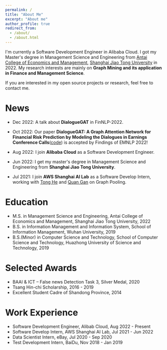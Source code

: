 ```yaml
---
permalink: /
title: "About Me"
excerpt: "About me"
author_profile: true
redirect_from: 
  - /about/
  - /about.html
---
```


I'm currently a Software Development Engineer in Alibaba Cloud. I got my Master's degree in Management Science and Engineering from [Antai College of Economics and Management](https://www.acem.sjtu.edu.cn/en/), [Shanghai Jiao Tong University](https://en.sjtu.edu.cn/) in 2022. My research interests are mainly on **Graph Mining and its application in Finance and Management Science**. 

If you are interested in my open source projects or research, feel free to contact me.

# News

- Dec 2022: A talk about **DialogueGAT** in FinNLP-2022.

- Oct 2022: Our paper **DialogueGAT: A Graph Attention Network for Financial Risk Prediction by Modeling the Dialogues in Earnings Conference Calls**([code](https://github.com/sangyx/DialogueGAT)) is accepted by Findings of EMNLP 2022!

- Aug 2022: I join **Alibaba Cloud** as a Software Development Engineer.

- Jun 2022: I get my master's degree in Management Science and Engineering from **Shanghai Jiao Tong University**.

- Jul 2021: I join **AWS Shanghai AI Lab** as a Software Develop Intern, working with [Tong He](https://hetong007.github.io/) and [Quan Gan](https://www.amazon.science/author/quan-gan) on Graph Pooling.

# Education

- M.S. in Management Science and Engineering, Antai College of Economics and Management, Shanghai Jiao Tong University, 2022
- B.S. in Information Management and Information System, School of Information Management, Wuhan University, 2019
- B.S.(Minor) in Computer Science and Technology, School of Computer Science and Technology, Huazhong University of Science and Technology, 2019

# Selected Awards
- BAAI & ICT – False news Detection Task 3, Silver Medal, 2020
- Tsang Hin-chi Scholarship, 2016 - 2019
- Excellent Student Cadre of Shandong Province, 2014

# Work Experience

- Software Development Engineer, Alibab Cloud, Aug 2022 - Present
- Software Develop Intern, AWS Shanghai AI Lab, Jul 2021 - Jun 2022 
- Data Scientist Intern, eBay, Jul 2020 - Sep 2020
- Test Development Intern, BaiDu, Nov 2018 - Jan 2019
